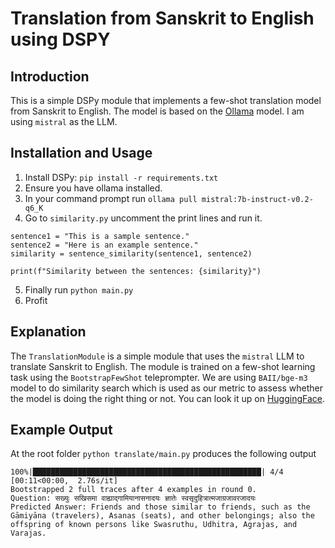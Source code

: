 # Translation from Sanskrit to English using DSPY

## Introduction
This is a simple DSPy module that implements a few-shot translation model from Sanskrit to English. The model is based on the [Ollama](https://github.com/shubham1710/ollama) model. I am using `mistral` as the LLM.


## Installation and Usage
1. Install DSPy: `pip install -r requirements.txt`
2. Ensure you have ollama installed. 
3. In your command prompt run `ollama pull mistral:7b-instruct-v0.2-q6_K`
4. Go to `similarity.py` uncomment the print lines and run it.
```
sentence1 = "This is a sample sentence."
sentence2 = "Here is an example sentence."
similarity = sentence_similarity(sentence1, sentence2)

print(f"Similarity between the sentences: {similarity}")
``` 
5. Finally run `python main.py`
6. Profit

## Explanation
The `TranslationModule` is a simple module that uses the `mistral` LLM to translate Sanskrit to English. The module is trained on a few-shot learning task using the `BootstrapFewShot` teleprompter. We are using `BAII/bge-m3`  model to do similarity search which is used as our metric to assess whether the model is doing the right thing or not. You can look it up on [HuggingFace](https://huggingface.co/BAAI/bge-m3). 

## Example Output

At the root folder `python translate/main.py` produces the following output

```
100%|███████████████████████████████████████████████████| 4/4 [00:11<00:00,  2.76s/it]
Bootstrapped 2 full traces after 4 examples in round 0.
Question: सख्युः सखिसमा वाह्याद्गामियानासनादयः ज्ञातेः स्वसृदुहित्रात्मजाग्रजावरजादयः
Predicted Answer: Friends and those similar to friends, such as the Gāmiyāna (travelers), Asanas (seats), and other belongings; also the offspring of known persons like Swasruthu, Udhitra, Agrajas, and Varajas.
```
